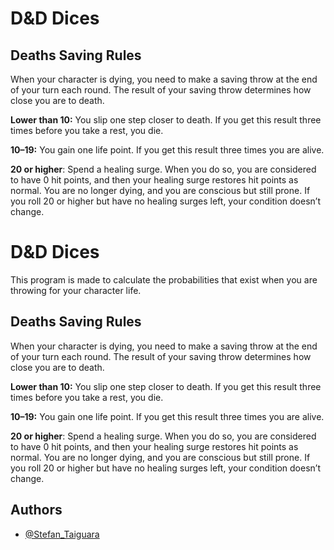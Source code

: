 # D&D Dices


## Deaths Saving Rules 

When your character is dying, you need to make a saving throw at the end of your turn each round. The result of your saving throw determines how close you are to death.



**Lower than 10:** You slip one step closer to death. If you get this result three times before you take a rest, you die.

**10–19:** You gain one life point. If you get this result three times you are  alive.

**20 or higher**: Spend a healing surge. When you do so, you are considered to have 0 hit points, and then your healing surge restores hit points as normal. You are no longer dying, and you are conscious but still prone. If you roll 20 or higher but have no healing surges left, your condition doesn’t change.


# D&D Dices


This program is made to calculate the probabilities that exist when you are throwing for your character life. 


## Deaths Saving Rules 

When your character is dying, you need to make a saving throw at the end of your turn each round. The result of your saving throw determines how close you are to death.



**Lower than 10:** You slip one step closer to death. If you get this result three times before you take a rest, you die.

**10–19:** You gain one life point. If you get this result three times you are  alive.

**20 or higher**: Spend a healing surge. When you do so, you are considered to have 0 hit points, and then your healing surge restores hit points as normal. You are no longer dying, and you are conscious but still prone. If you roll 20 or higher but have no healing surges left, your condition doesn’t change.


## Authors

- [@Stefan_Taiguara](https://www.github.com/Teitei011)

  